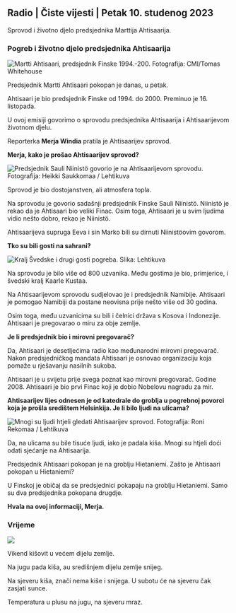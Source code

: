 ## Radio \| Čiste vijesti \| Petak 10. studenog 2023

Sprovod i životno djelo predsjednika Marttija Ahtisaarija.

### Pogreb i životno djelo predsjednika Ahtisaarija

![Martti Ahtisaari, predsjednik Finske 1994.-200. Fotografija: CMI/Tomas Whitehouse](https://images.cdn.yle.fi/image/upload/c_crop,h_1080,w_1919,x_0,y_0/ar_1.7777777777777777,c_fill,g_faces,h_675,w_1200/dpr_1.0/q_auto:eco/f_auto/fl_lossy/v1699528852/39-1197047654a2d3334539)

Predsjednik Martti Ahtisaari pokopan je danas, u petak.

Ahtisaari je bio predsjednik Finske od 1994. do 2000. Preminuo je 16. listopada.

U ovoj emisiji govorimo o sprovodu predsjednika Ahtisaarija i Ahtisaarijevom životnom djelu.

Reporterka **Merja Windia** pratila je Ahtisaarijev sprovod.

**Merja, kako je prošao Ahtisaarijev sprovod?**

![Predsjednik Sauli Niinistö govorio je na Ahtisaarijevom sprovodu. Fotografija: Heikki Saukkomaa / Lehtikuva](https://images.cdn.yle.fi/image/upload/c_crop,h_2880,w_5120,x_0,y_259/ar_1.7777777777777777,c_fill,g_faces,h_675,w_1200/dpr_1.0/q_auto:eco/f_auto/fl_lossy/v1699619473/39-1198810654e20fbae885)

Sprovod je bio dostojanstven, ali atmosfera topla.

Na sprovodu je govorio sadašnji predsjednik Finske Sauli Niinistö. Niinistö je rekao da je Ahtisaari bio veliki Finac. Osim toga, Ahtisaari je u svim ljudima vidio nešto dobro, rekao je Niinistö.

Ahtisaarijeva supruga Eeva i sin Marko bili su dirnuti Niinistöovim govorom.

**Tko su bili gosti na sahrani?**

![Kralj Švedske i drugi gosti pogreba. Slika: Lehtikuva](https://images.cdn.yle.fi/image/upload/c_crop,h_2880,w_5120,x_0,y_138/ar_1.777777777777777,c_fill,g_faces,h_675,w_1200/dpr_1.0/q_auto:eco/f_auto/fl_lossy/v1699627300/39-1199035654e40494d395)

Na sprovodu je bilo više od 800 uzvanika. Među gostima je bio, primjerice, i švedski kralj Kaarle Kustaa.

Na Ahtisaarijevom sprovodu sudjelovao je i predsjednik Namibije. Ahtisaari je pomogao Namibiji da postane neovisna prije nešto više od 30 godina.

Osim toga, među uzvanicima su bili i čelnici država s Kosova i Indonezije. Ahtisaari je pregovarao o miru za obje zemlje.

**Je li predsjednik bio i mirovni pregovarač?**

Da, Ahtisaari je desetljećima radio kao međunarodni mirovni pregovarač. Nakon predsjedničkog mandata Ahtisaari je osnovao organizaciju koja pomaže u rješavanju nasilnih sukoba.

Ahtisaari je u svijetu prije svega poznat kao mirovni pregovarač. Godine 2008. Ahtisaari je bio prvi Finac koji je dobio Nobelovu nagradu za mir.

**Ahtisaarijev lijes odnesen je od katedrale do groblja u pogrebnoj povorci koja je prošla središtem Helsinkija. Je li bilo ljudi na ulicama?**

![Mnogi su ljudi htjeli gledati Ahtisaarijev sprovod. Fotografija: Roni Rekomaa / Lehtikuva](https://images.cdn.yle.fi/image/upload/c_crop,h_2880,w_5120,x_0,y_11/ar_1.7777777777777777,c_fill,g_faces,h_675,w_1200/dpr_1.0/q_auto:eco/f_auto/fl_lossy/v1699619608/39-1198819654e22ed1c931)

Da, na ulicama su bile tisuće ljudi, iako je padala kiša. Mnogi su htjeli doći odati sjećanje na Ahtisaarija.

Predsjednik Ahtisaari pokopan je na groblju Hietaniemi. Zašto je Ahtisaari pokopan u Hietaniemi?

U Finskoj je običaj da se predsjednici pokapaju na groblju Hietaniemi. Samo su dva predsjednika pokopana drugdje.

**Hvala na ovoj informaciji, Merja.**

### Vrijeme

![](https://images.cdn.yle.fi/image/upload/c_crop,h_1080,w_1919,x_0,y_0/ar_1.7777777777777777,c_fill,g_faces,h_675,w_1200/dpr_1.0/q_auto:eco/f_auto/fl_lossy/v1699633281/39-1199138654e58651ee77)

Vikend kišovit u većem dijelu zemlje.

Na jugu pada kiša, au središnjem dijelu zemlje snijeg.

Na sjeveru kiša, znači nema kiše i snijega. U subotu će na sjeveru čak zasjati sunce.

Temperatura u plusu na jugu, na sjeveru mraz.